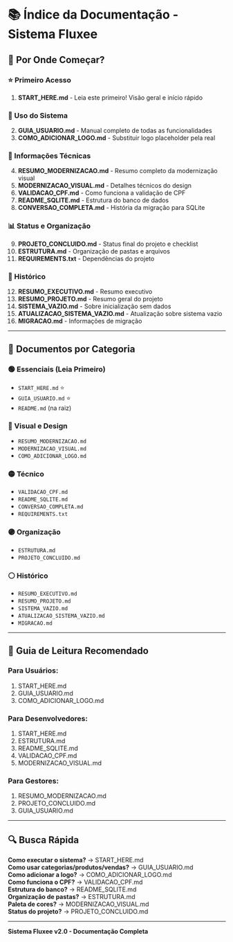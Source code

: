 # 📚 Índice da Documentação - Sistema Fluxee

## 🚀 Por Onde Começar?

### ⭐ Primeiro Acesso
1. **START_HERE.md** - Leia este primeiro! Visão geral e início rápido

### 📖 Uso do Sistema
2. **GUIA_USUARIO.md** - Manual completo de todas as funcionalidades
3. **COMO_ADICIONAR_LOGO.md** - Substituir logo placeholder pela real

### 🔧 Informações Técnicas
4. **RESUMO_MODERNIZACAO.md** - Resumo completo da modernização visual
5. **MODERNIZACAO_VISUAL.md** - Detalhes técnicos do design
6. **VALIDACAO_CPF.md** - Como funciona a validação de CPF
7. **README_SQLITE.md** - Estrutura do banco de dados
8. **CONVERSAO_COMPLETA.md** - História da migração para SQLite

### 📊 Status e Organização
9. **PROJETO_CONCLUIDO.md** - Status final do projeto e checklist
10. **ESTRUTURA.md** - Organização de pastas e arquivos
11. **REQUIREMENTS.txt** - Dependências do projeto

### 📝 Histórico
12. **RESUMO_EXECUTIVO.md** - Resumo executivo
13. **RESUMO_PROJETO.md** - Resumo geral do projeto
14. **SISTEMA_VAZIO.md** - Sobre inicialização sem dados
15. **ATUALIZACAO_SISTEMA_VAZIO.md** - Atualização sobre sistema vazio
16. **MIGRACAO.md** - Informações de migração

---

## 🎯 Documentos por Categoria

### 🟢 Essenciais (Leia Primeiro)
- `START_HERE.md` ⭐
- `GUIA_USUARIO.md` ⭐
- `README.md` (na raiz)

### 🔵 Visual e Design
- `RESUMO_MODERNIZACAO.md`
- `MODERNIZACAO_VISUAL.md`
- `COMO_ADICIONAR_LOGO.md`

### 🟡 Técnico
- `VALIDACAO_CPF.md`
- `README_SQLITE.md`
- `CONVERSAO_COMPLETA.md`
- `REQUIREMENTS.txt`

### 🟣 Organização
- `ESTRUTURA.md`
- `PROJETO_CONCLUIDO.md`

### ⚪ Histórico
- `RESUMO_EXECUTIVO.md`
- `RESUMO_PROJETO.md`
- `SISTEMA_VAZIO.md`
- `ATUALIZACAO_SISTEMA_VAZIO.md`
- `MIGRACAO.md`

---

## 📖 Guia de Leitura Recomendado

### Para Usuários:
1. START_HERE.md
2. GUIA_USUARIO.md
3. COMO_ADICIONAR_LOGO.md

### Para Desenvolvedores:
1. START_HERE.md
2. ESTRUTURA.md
3. README_SQLITE.md
4. VALIDACAO_CPF.md
5. MODERNIZACAO_VISUAL.md

### Para Gestores:
1. RESUMO_MODERNIZACAO.md
2. PROJETO_CONCLUIDO.md
3. GUIA_USUARIO.md

---

## 🔍 Busca Rápida

**Como executar o sistema?** → START_HERE.md  
**Como usar categorias/produtos/vendas?** → GUIA_USUARIO.md  
**Como adicionar a logo?** → COMO_ADICIONAR_LOGO.md  
**Como funciona o CPF?** → VALIDACAO_CPF.md  
**Estrutura do banco?** → README_SQLITE.md  
**Organização de pastas?** → ESTRUTURA.md  
**Paleta de cores?** → MODERNIZACAO_VISUAL.md  
**Status do projeto?** → PROJETO_CONCLUIDO.md  

---

**Sistema Fluxee v2.0 - Documentação Completa**
